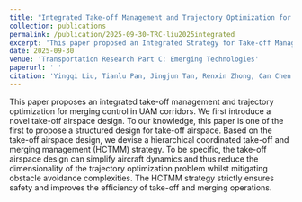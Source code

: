 ```yaml
---
title: "Integrated Take-off Management and Trajectory Optimization for Merging Control in Urban Air Mobility Corridors"
collection: publications
permalink: /publication/2025-09-30-TRC-liu2025integrated
excerpt: 'This paper proposed an Integrated Strategy for Take-off Management and Trajectory Control in Urban Air Mobility Corridors Merging Sections.'
date: 2025-09-30
venue: 'Transportation Research Part C: Emerging Technologies'
paperurl: ' '
citation: 'Yingqi Liu, Tianlu Pan, Jingjun Tan, Renxin Zhong, Can Chen (2025). &quot;Integrated Take-off Management and Trajectory Optimization for Merging Control in Urban Air Mobility Corridors.&quot; <i>Transportation Research Part C: Emerging Technologies</i>. Accepted.'
---
```


This paper proposes an integrated take-off management and trajectory optimization for merging control in UAM corridors. We first introduce a novel take-off airspace design. To our knowledge, this paper is one of the first to propose a structured design for take-off airspace. Based on the take-off airspace design, we devise a hierarchical coordinated take-off and merging management (HCTMM) strategy. To be specific, the take-off airspace design can simplify aircraft dynamics and thus reduce the dimensionality of the trajectory optimization problem whilst mitigating obstacle avoidance complexities. The HCTMM strategy strictly ensures safety and improves the efficiency of take-off and merging operations.
